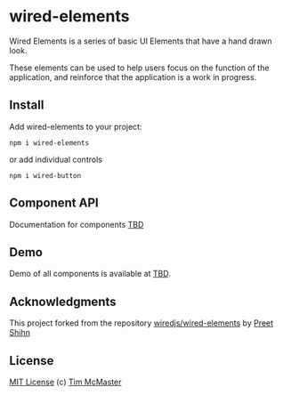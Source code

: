# wired-elements

Wired Elements is a series of basic UI Elements that have a hand drawn look. 

These elements can be used to help users focus on the function of the application,
and reinforce that the application is a work in progress. 

## Install

Add wired-elements to your project:
```
npm i wired-elements
```
or add individual controls
```
npm i wired-button
```

## Component API

Documentation for components [TBD]()

## Demo

Demo of all components is available at [TBD]().

## Acknowledgments 

This project forked from the repository [wiredjs/wired-elements](https://github.com/wiredjs/wired-elements) by [Preet Shihn](https://github.com/wiredjs)

## License
[MIT License](https://github.com/tmcmaster/wired-elements/blob/master/LICENSE) (c) [Tim McMaster](https://github.com/tmcmaster)
